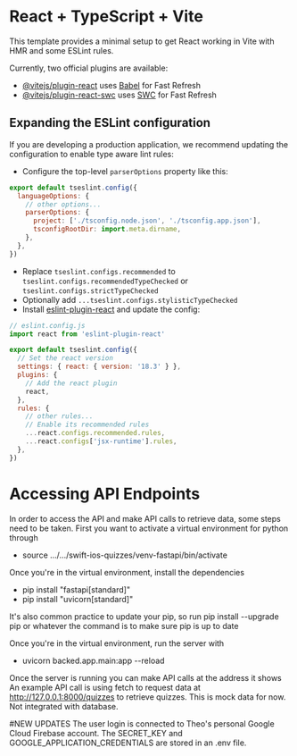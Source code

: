 # React + TypeScript + Vite

This template provides a minimal setup to get React working in Vite with HMR and some ESLint rules.

Currently, two official plugins are available:

- [@vitejs/plugin-react](https://github.com/vitejs/vite-plugin-react/blob/main/packages/plugin-react/README.md) uses [Babel](https://babeljs.io/) for Fast Refresh
- [@vitejs/plugin-react-swc](https://github.com/vitejs/vite-plugin-react-swc) uses [SWC](https://swc.rs/) for Fast Refresh

## Expanding the ESLint configuration

If you are developing a production application, we recommend updating the configuration to enable type aware lint rules:

- Configure the top-level `parserOptions` property like this:

```js
export default tseslint.config({
  languageOptions: {
    // other options...
    parserOptions: {
      project: ['./tsconfig.node.json', './tsconfig.app.json'],
      tsconfigRootDir: import.meta.dirname,
    },
  },
})
```

- Replace `tseslint.configs.recommended` to `tseslint.configs.recommendedTypeChecked` or `tseslint.configs.strictTypeChecked`
- Optionally add `...tseslint.configs.stylisticTypeChecked`
- Install [eslint-plugin-react](https://github.com/jsx-eslint/eslint-plugin-react) and update the config:

```js
// eslint.config.js
import react from 'eslint-plugin-react'

export default tseslint.config({
  // Set the react version
  settings: { react: { version: '18.3' } },
  plugins: {
    // Add the react plugin
    react,
  },
  rules: {
    // other rules...
    // Enable its recommended rules
    ...react.configs.recommended.rules,
    ...react.configs['jsx-runtime'].rules,
  },
})
```
# Accessing API Endpoints
In order to access the API and make API calls to retrieve data, some steps need to be taken.
First you want to activate a virtual environment for python through 
- source .../.../swift-ios-quizzes/venv-fastapi/bin/activate

Once you're in the virtual environment, install the dependencies
- pip install "fastapi[standard]"
- pip install "uvicorn[standard]"

It's also common practice to update your pip, so run 
pip install --upgrade pip or whatever the command is to make sure pip is up to date

Once you're in the virtual environment, run the server with
 - uvicorn backed.app.main:app --reload

Once the server is running you can make API calls at the address it shows
An example API call is using fetch to request data at http://127.0.0.1:8000/quizzes to retrieve quizzes. This is mock data for now. Not integrated with database.

#NEW UPDATES
The user login is connected to Theo's personal Google Cloud Firebase account. The SECRET_KEY and GOOGLE_APPLICATION_CREDENTIALS are stored in an .env file. 